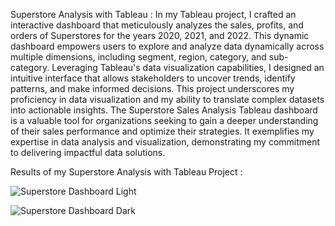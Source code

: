Superstore Analysis with Tableau : In my Tableau project, I crafted an interactive dashboard that meticulously analyzes the sales, profits, and orders of Superstores for the years 2020, 2021, and 2022. This dynamic dashboard empowers users to explore and analyze data dynamically across multiple dimensions, including segment, region, category, and sub-category. Leveraging Tableau's data visualization capabilities, I designed an intuitive interface that allows stakeholders to uncover trends, identify patterns, and make informed decisions. This project underscores my proficiency in data visualization and my ability to translate complex datasets into actionable insights. The Superstore Sales Analysis Tableau dashboard is a valuable tool for organizations seeking to gain a deeper understanding of their sales performance and optimize their strategies. It exemplifies my expertise in data analysis and visualization, demonstrating my commitment to delivering impactful data solutions.

Results of my Superstore Analysis with Tableau Project : 

![Superstore Dashboard Light ](https://github.com/jareddroz/Tableau_Projects/assets/143546043/35a0b3f6-0d4c-4105-b289-5e55dcf2d411)


![Superstore Dashboard Dark](https://github.com/jareddroz/Tableau_Projects/assets/143546043/10b1e629-79f3-455f-bd67-488e087fe9d3)
